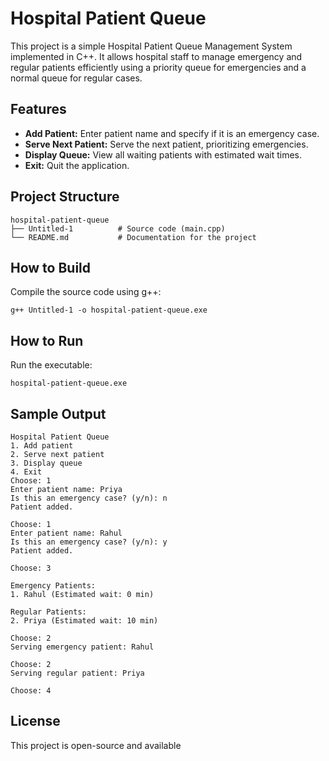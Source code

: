 # Hospital Patient Queue

This project is a simple Hospital Patient Queue Management System implemented in C++. It allows hospital staff to manage emergency and regular patients efficiently using a priority queue for emergencies and a normal queue for regular cases.

## Features

- **Add Patient:** Enter patient name and specify if it is an emergency case.
- **Serve Next Patient:** Serve the next patient, prioritizing emergencies.
- **Display Queue:** View all waiting patients with estimated wait times.
- **Exit:** Quit the application.

## Project Structure

```
hospital-patient-queue
├── Untitled-1          # Source code (main.cpp)
└── README.md           # Documentation for the project
```

## How to Build

Compile the source code using g++:
```
g++ Untitled-1 -o hospital-patient-queue.exe
```

## How to Run

Run the executable:
```
hospital-patient-queue.exe
```

## Sample Output

```
Hospital Patient Queue
1. Add patient
2. Serve next patient
3. Display queue
4. Exit
Choose: 1
Enter patient name: Priya
Is this an emergency case? (y/n): n
Patient added.

Choose: 1
Enter patient name: Rahul
Is this an emergency case? (y/n): y
Patient added.

Choose: 3

Emergency Patients:
1. Rahul (Estimated wait: 0 min)

Regular Patients:
2. Priya (Estimated wait: 10 min)

Choose: 2
Serving emergency patient: Rahul

Choose: 2
Serving regular patient: Priya

Choose: 4
```

## License

This project is open-source and available
